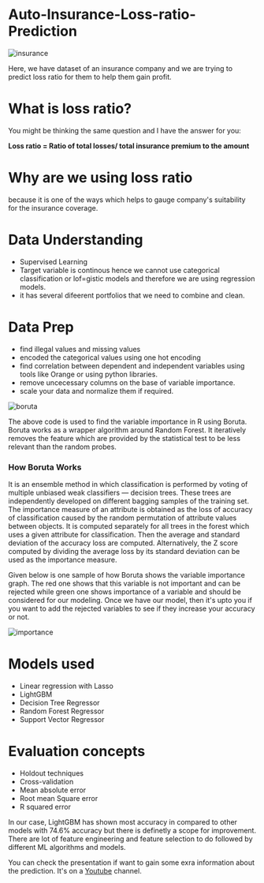 # Auto-Insurance-Loss-ratio-Prediction

![insurance](https://user-images.githubusercontent.com/13045656/77262255-2538c780-6c6b-11ea-8ad5-cb6ecbed03f9.png)


Here, we have dataset of an insurance company and we are trying to predict loss ratio for them to help them gain profit.

# What is loss ratio?

You might be thinking the same question and I have the answer for you:

**Loss ratio = Ratio of total losses/ total insurance premium to the amount**

# Why are we using loss ratio

because it is one of the ways which helps to gauge company's suitability for the insurance coverage.


# Data Understanding

- Supervised Learning
- Target variable is continous hence we cannot use categorical classification or lof=gistic models and therefore we are using regression
  models.
- it has several difeerent portfolios that we need to combine and clean.

# Data Prep

- find illegal values and missing values
- encoded the categorical values using one hot encoding
- find correlation between dependent and independent variables using tools like Orange or using python libraries.
- remove uncecessary columns on the base of variable importance.
- scale your data and normalize them if required.

![boruta](https://user-images.githubusercontent.com/13045656/77267181-2d4b3400-6c78-11ea-92b4-2fc36974ce6d.png) 

The above code is used to find the variable importance in R using Boruta. Boruta works as a wrapper algorithm around Random Forest. It iteratively removes the feature which are provided by the statistical test to be less relevant than the random probes. 

### How Boruta Works 

It is an ensemble method in which classification is performed by voting of multiple unbiased weak classifiers — decision trees. These trees are independently developed on different bagging samples of the training set. The importance measure of an attribute is obtained as the loss of accuracy of classification caused by the random permutation of attribute values between objects. It is computed separately for all trees in the forest which uses a given attribute for classification. Then the average and standard deviation of the
accuracy loss are computed. Alternatively, the Z score computed by dividing the average loss by its standard deviation can be used as the importance measure.

Given below is one sample of how Boruta shows the variable importance graph. The red one shows that this variable is not important and can be rejected while green one shows importance of a variable and should be considered for our modeling. Once we have our model, then it's upto you if you want to add the rejected variables to see if they increase your accuracy or not.

![importance](https://user-images.githubusercontent.com/13045656/77267189-33411500-6c78-11ea-94b9-3fb33f6ea552.png)


# Models used

- Linear regression with Lasso 
- LightGBM
- Decision Tree Regressor
- Random Forest Regressor
- Support Vector Regressor

# Evaluation concepts

- Holdout techniques
- Cross-validation
- Mean absolute error
- Root mean Square error
- R squared error

In our case, LightGBM has shown most accuracy in compared to other models with 74.6% accuracy but there is definetly a scope for improvement. There are lot of feature engineering and feature selection to do followed by different ML algorithms and models.

You can check the presentation if want to gain some exra information about the prediction. It's on a [Youtube](https://www.youtube.com/watch?v=c0u0OA8nd3A&feature=youtu.be) channel.
